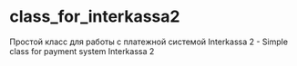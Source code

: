 class_for_interkassa2
=====================

Простой класс для работы с платежной системой Interkassa 2 - Simple class for payment system Interkassa 2
